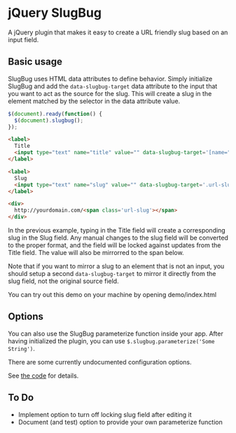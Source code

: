 jQuery SlugBug
==================

A jQuery plugin that makes it easy to create a URL friendly slug based on an input field.

Basic usage
-----------

SlugBug uses HTML data attributes to define behavior. Simply initialize SlugBug
and add the `data-slugbug-target` data attribute to the input that you want to
act as the source for the slug. This will create a slug in the element matched
by the selector in the data attribute value.

```javascript
$(document).ready(function() {
  $(document).slugbug();
});
```
```html
<label>
  Title
  <input type="text" name="title" value="" data-slugbug-target='[name="slug"]' />
</label>

<label>
  Slug
  <input type="text" name="slug" value="" data-slugbug-target='.url-slug' />
</label>

<div>
  http://yourdomain.com/<span class='url-slug'></span>
</div>
```

In the previous example, typing in the Title field will create a corresponding
slug in the Slug field. Any manual changes to the slug field will be converted
to the proper format, and the field will be locked against updates from the
Title field. The value will also be mirrorred to the span below.

Note that if you want to mirror a slug to an element that is not an input, you
should setup a second `data-slugbug-target` to mirror it directly from the slug
field, not the original source field.

You can try out this demo on your machine by opening demo/index.html


Options
-------

You can also use the SlugBug parameterize function inside your app. After
having initialized the plugin, you can use `$.slugbug.parameterize('Some String')`.

There are some currently undocumented configuration options.

See [the code](https://github.com/zef/jquery-slugbug/blob/master/coffeescript/jquery.slugbug.coffee) for details.

To Do
-----

* Implement option to turn off locking slug field after editing it
* Document (and test) option to provide your own parameterize function

